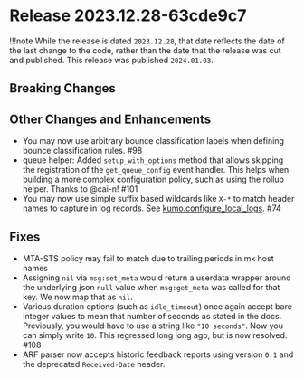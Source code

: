 # Release 2023.12.28-63cde9c7

!!!note
    While the release is dated `2023.12.28`, that date reflects the date
    of the last change to the code, rather than the date that the release
    was cut and published. This release was published `2024.01.03`.

## Breaking Changes

## Other Changes and Enhancements

* You may now use arbitrary bounce classification labels when defining bounce classification rules. #98
* queue helper: Added `setup_with_options` method that allows skipping the registration of the
  `get_queue_config` event handler. This helps when building a more complex configuration
  policy, such as using the rollup helper. Thanks to @cai-n! #101
* You may now use simple suffix based wildcards like `X-*` to match header
  names to capture in log records. See
  [kumo.configure_local_logs](../reference/kumo/configure_local_logs.md). #74

## Fixes

* MTA-STS policy may fail to match due to trailing periods in mx host names
* Assigning `nil` via `msg:set_meta` would return a userdata wrapper around the
  underlying json `null` value when `msg:get_meta` was called for that key.  We
  now map that as `nil`.
* Various duration options (such as `idle_timeout`) once again accept bare
  integer values to mean that number of seconds as stated in the docs.
  Previously, you would have to use a string like `"10 seconds"`. Now you can
  simply write `10`.  This regressed long long ago, but is now resolved. #108
* ARF parser now accepts historic feedback reports using version `0.1` and
  the deprecated `Received-Date` header.
